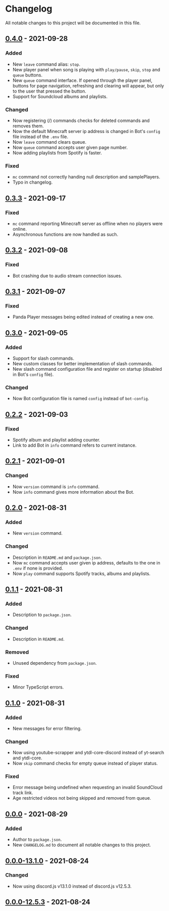 # Changelog
All notable changes to this project will be documented in this file.

## [0.4.0] - 2021-09-28
### Added
- New `leave` command alias: `stop`.
- New player panel when song is playing with `play/pause`, `skip`, `stop` and `queue` buttons.  
- New `queue` command interface. If opened through the player panel, buttons for page navigation, refreshing and clearing will appear, but only to the user that pressed the button.
- Support for Soundcloud albums and playlists.

### Changed
- Now registering (/) commands checks for deleted commands and removes them.
- Now the default Minecraft server ip address is changed in Bot's `config` file instead of the `.env` file. 
- Now `leave` command clears queue.
- Now `queue` command accepts user given page number.
- Now adding playlists from Spotify is faster.

### Fixed
- `mc` command not correctly handing null description and samplePlayers.
- Typo in changelog.

## [0.3.3] - 2021-09-17
### Fixed
- `mc` command reporting Minecraft server as offline when no players were online.
- Asynchronous functions are now handled as such.

## [0.3.2] - 2021-09-08
### Fixed
- Bot crashing due to audio stream connection issues.

## [0.3.1] - 2021-09-07
### Fixed
- Panda Player messages being edited instead of creating a new one.  

## [0.3.0] - 2021-09-05
### Added
- Support for slash commands.
- New custom classes for better implementation of slash commands.
- New slash command configuration file and register on startup (disabled in Bot's `config` file).

### Changed
- Now Bot configuration file is named `config` instead of `bot-config`.

## [0.2.2] - 2021-09-03
### Fixed
- Spotify album and playlist adding counter.
- Link to add Bot in `info` command refers to current instance.

## [0.2.1] - 2021-09-01
### Changed
- Now `version` command is `info` command.
- Now `info` command gives more information about the Bot.

## [0.2.0] - 2021-08-31
### Added
- New `version` command.

### Changed
- Description in `README.md` and `package.json`.
- Now `mc` command accepts user given ip address, defaults to the one in `.env` if none is provided.
- Now `play` command supports Spotify tracks, albums and playlists.

## [0.1.1] - 2021-08-31
### Added
- Description to `package.json`.

### Changed
- Description in `README.md`.

### Removed
- Unused dependency from `package.json`.

### Fixed
- Minor TypeScript errors.

## [0.1.0] - 2021-08-31
### Added
- New messages for error filtering.

### Changed
- Now using youtube-scrapper and ytdl-core-discord instead of yt-search and ytdl-core.
- Now `skip` command checks for empty queue instead of player status.

### Fixed
- Error message being undefined when requesting an invalid SoundCloud track link.
- Age restricted videos not being skipped and removed from queue.

## [0.0.0] - 2021-08-29
### Added
- Author to `package.json`.
- New `CHANGELOG.md` to document all notable changes to this project.

## [0.0.0-13.1.0] - 2021-08-24
### Changed
- Now using discord.js v13.1.0 instead of discord.js v12.5.3.

## [0.0.0-12.5.3] - 2021-08-24

[0.4.0]: https://github.com/joaompfonseca/panda-bot/compare/v0.3.3...v0.4.0
[0.3.3]: https://github.com/joaompfonseca/panda-bot/compare/v0.3.2...v0.3.3
[0.3.2]: https://github.com/joaompfonseca/panda-bot/compare/v0.3.1...v0.3.2
[0.3.1]: https://github.com/joaompfonseca/panda-bot/compare/v0.3.0...v0.3.1
[0.3.0]: https://github.com/joaompfonseca/panda-bot/compare/v0.2.2...v0.3.0
[0.2.2]: https://github.com/joaompfonseca/panda-bot/compare/v0.2.1...v0.2.2
[0.2.1]: https://github.com/joaompfonseca/panda-bot/compare/v0.2.0...v0.2.1
[0.2.0]: https://github.com/joaompfonseca/panda-bot/compare/v0.1.1...v0.2.0
[0.1.1]: https://github.com/joaompfonseca/panda-bot/compare/v0.1.0...v0.1.1
[0.1.0]: https://github.com/joaompfonseca/panda-bot/compare/v0.0.0...v0.1.0
[0.0.0]: https://github.com/joaompfonseca/panda-bot/compare/v0.0.0-13.1.0...v0.0.0
[0.0.0-13.1.0]: https://github.com/joaompfonseca/panda-bot/compare/v0.0.0-12.5.3...v0.0.0-13.1.0
[0.0.0-12.5.3]: https://github.com/joaompfonseca/panda-bot/releases/tag/v0.0.0-12.5.3